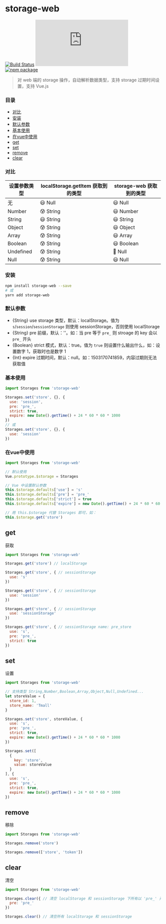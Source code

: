 # storage-web

[![Build Status](https://travis-ci.org/Chooin/storage-web.svg?branch=master)](https://travis-ci.org/Chooin/storage-web)
![JS gzip size](http://img.badgesize.io/https://unpkg.com/storage-web/dist/index.js?compression=gzip&label=gzip%20size:%20JS)
[![npm package](https://img.shields.io/npm/v/storage-web.svg)](https://www.npmjs.org/package/storage-web)

> 对 web 端的 storage 操作，自动解析数据类型，支持 storage 过期时间设置，支持 Vue.js

### 目录

- [对比](#对比)
- [安装](#安装)
- [默认参数](#默认参数)
- [基本使用](#基本使用)
- [在vue中使用](#在vue中使用)
- [get](#get)
- [set](#set)
- [remove](#remove)
- [clear](#clear)

### 对比

设置参数类型 | localStorage.getItem 获取到的类型 | storage-web 获取到的类型
--------- | -------- | --------
无 | 😃 Null | 😃 Null
Number | 😰 String | 😃 Number
String | 😃 String | 😃 String
Object | 😰 String | 😃 Object
Array | 😰 String | 😃 Array
Boolean | 😰 String | 😃 Boolean
Undefined | 😰 String | 🤩 Null
Null | 😰 String | 😃 Null

### 安装
``` sh
npm install storage-web --save
# 或
yarn add storage-web
```

### 默认参数

+ {String} use storage 类型，默认：localStorage。值为 `s`/`session`/`sessionStorage` 则使用 sessionStorage，否则使用 localStorage
+ {String} pre 前缀，默认：''。如：当 pre 等于 `pre_` 则 stroage 的 key 会以 `pre_` 开头
+ {Boolean} strict 模式，默认：true。值为 `true` 则设置什么输出什么，如：设置数字 1，获取时也是数字 1
+ {Int} expire 过期时间，默认：null。如：1503170741859，内容过期则无法获取值

### 基本使用

``` js
import Storages from 'storage-web'

Storages.set('store', {}, {
  use: 'session',
  pre: 'pre_',
  strict: true,
  expire: new Date().getTime() + 24 * 60 * 60 * 1000
})
// 或
Storages.set('store', {}, {
  use: 'session'
})
```

### 在vue中使用

``` js
import Storages from 'storage-web'

// 默认使用
Vue.prototype.$storage = Storages

// Vue 中设置默认参数
this.$storage.defaults['use'] = 's'
this.$storage.defaults['pre'] = 'pre_'
this.$storage.defaults['strict'] = true
this.$storage.defaults['expire'] = new Date().getTime() + 24 * 60 * 60 * 1000

// 用 this.$storage 代替 Storages 即可，如：
this.$storage.get('store')
```

## get

获取

``` js
import Storages from 'storage-web'

Storages.get('store') // localStorage

Storages.get('store', { // sessionStorage
  use: 's'
})

Storages.get('store', { // sessionStorage
  use: 'session'
})

Storages.get('store', { // sessionStorage
  use: 'sessionStorage'
})

Storages.get('store', { // sessionStorage name: pre_store
  use: 's',
  pre: 'pre_',
  strict: true
})
```

## set

设置

``` js
import Storages from 'storage-web'

// 支持类型 String,Number,Boolean,Array,Object,Null,Undefined...
let storeValue = {
  store_id: 1,
  store_name: 'Tmall'
}

Storages.set('store', storeValue, {
  use: 's',
  pre: 'pre_',
  strict: true,
  expire: new Date().getTime() + 24 * 60 * 60 * 1000
})

Storages.set([
  {
    key: 'store',
    value: storeValue
  }
], {
  use: 's',
  pre: 'pre_',
  strict: true,
  expire: new Date().getTime() + 24 * 60 * 60 * 1000
})
```

## remove

移除

``` js
import Storages from 'storage-web'

Storages.remove('store')

Storages.remove(['store', 'token'])
```

## clear

清空

``` js
import Storages from 'storage-web'

Storages.clear({ // 清空 localStorage 和 sessionStorage 下所有以 'pre_' 开头的
  pre: 'pre_'
})

Storages.clear() // 清空所有 localStorage 和 sessionStorage
```
